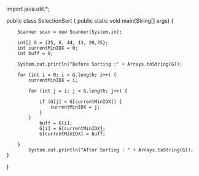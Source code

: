 import java.util.*;

public class SelectionSort {
    public static void main(String[] args) {
    
        Scanner scan = new Scanner(System.in);

        int[] G = {25, 6, 44, 13, 20,35};
        int currentMinIDX = 0;
        int buff = 0;

        System.out.println("Before Sorting :" + Arrays.toString(G));

        for (int i = 0; i < G.length; i++) {
            currentMinIDX = i;

            for (int j = i; j < G.length; j++) {

                if (G[j] < G[currentMinIDX]) {
                    currentMinIDX = j;
                }
            }
                buff = G[i];
                G[i] = G[currentMinIDX];
                G[currentMinIDX] = buff;

        }
            System.out.println("After Sorting : " + Arrays.toString(G));
    }
}
